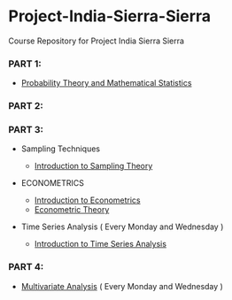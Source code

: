 # Project-India-Sierra-Sierra
Course Repository for Project India Sierra Sierra

### PART 1: 
- [Probability Theory and Mathematical Statistics]()

### PART 2:

### PART 3: 
- Sampling Techniques
  - [Introduction to Sampling Theory](http://home.iitk.ac.in/~shalab/course432.htm)

- ECONOMETRICS
  - [Introduction to Econometrics](http://home.iitk.ac.in/~shalab/econometrics/)
  - [Econometric Theory](http://home.iitk.ac.in/~shalab/course3.htm)
  
- Time Series Analysis ( Every Monday and Wednesday )
  - [Introduction to Time Series Analysis](http://nptel.ac.in/courses/103106123/)
  
### PART 4: 
- [Multivariate Analysis](http://nptel.ac.in/courses/111105091/10) ( Every Monday and Wednesday )
